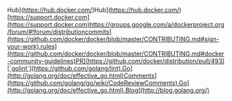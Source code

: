 Hub](https://hub.docker.com/)Hub](https://hub.docker.com/)[https://support.docker.com](https://support.docker.com)https://groups.google.com/a/dockerproject.org/forum/#!forum/distributioncommits](https://github.com/docker/docker/blob/master/CONTRIBUTING.md#sign-your-work).rules](https://github.com/docker/docker/blob/master/CONTRIBUTING.md#docker-community-guidelines)PR](https://github.com/docker/distribution/pull/493)[`golint`](https://github.com/golang/lint).Go](http://golang.org/doc/effective_go.html)Comments](https://github.com/golang/go/wiki/CodeReviewComments).Go](http://golang.org/doc/effective_go.html).Blog](http://blog.golang.org/)